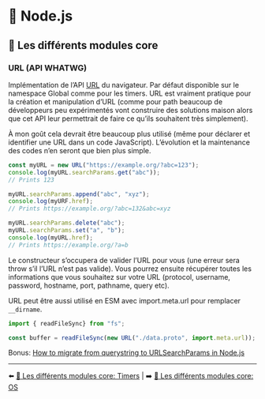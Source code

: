 # 🐢 Node.js

## 🌟 Les différents modules core

### URL (API WHATWG)

Implémentation de l’API [URL](https://nodejs.org/api/url.html) du navigateur. Par défaut disponible sur le namespace Global comme pour les timers. URL est vraiment pratique pour la création et manipulation d’URL (comme pour path beaucoup de développeurs peu expérimentés vont construire des solutions maison alors que cet API leur permettrait de faire ce qu’ils souhaitent très simplement).

À mon goût cela devrait être beaucoup plus utilisé (même pour déclarer et identifier une URL dans un code JavaScript). L’évolution et la maintenance des codes n’en seront que bien plus simple.

```js
const myURL = new URL("https://example.org/?abc=123");
console.log(myURL.searchParams.get("abc"));
// Prints 123

myURL.searchParams.append("abc", "xyz");
console.log(myURF.href);
// Prints https://example.org/?abc=132&abc=xyz

myURL.searchParams.delete("abc");
myURL.searchParams.set("a", "b");
console.log(myURL.href);
// Prints https://example.org/?a=b
```

Le constructeur s’occupera de valider l’URL pour vous (une erreur sera throw s’il l’URL n’est pas valide). Vous pourrez ensuite récupérer toutes les informations que vous souhaitez sur votre URL (protocol, username, password, hostname, port, pathname, query etc).

URL peut être aussi utilisé en ESM avec import.meta.url pour remplacer `__dirname`.

```js
import { readFileSync} from "fs";

const buffer = readFileSync(new URL("./data.proto", import.meta.url));
```

Bonus: [How to migrate from querystring to URLSearchParams in Node.js](https://www.linkedin.com/pulse/how-migrate-from-querystring-urlsearchparams-nodejs-vladim%25C3%25ADr-gorej/?trackingId=OEdtd%2BKZRxWNkgptsoWKlA%3D%3D)

---

⬅️ [🌟 Les différents modules core: Timers](./timers.md) |
➡️ [🌟 Les différents modules core: OS](./os.md)
